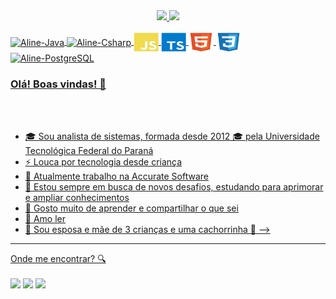 
<div align="center">
  <a href="https://github.com/AlineYukita">
  <img height="130em" src="https://github-readme-stats.vercel.app/api?username=alineyukita&show_icons=true&theme=dark&include_all_commits=true&count_private=true"/>
  <img height="130em" src="https://github-readme-stats.vercel.app/api/top-langs/?username=alineyukita&layout=compact&langs_count=7&theme=dark"/>
</div>
<div style="display: inline_block"><br>
  <img align="center" alt="Aline-Java" height="30" width="40" src="https://cdn.jsdelivr.net/gh/devicons/devicon/icons/java/java-original.svg">
  <img align="center" alt="Aline-Csharp" height="30" width="40" src="https://cdn.jsdelivr.net/gh/devicons/devicon/icons/csharp/csharp-original.svg">
  <img align="center" alt="Aline-Js" height="30" width="40" src="https://raw.githubusercontent.com/devicons/devicon/master/icons/javascript/javascript-plain.svg">
  <img align="center" alt="Aline-Ts" height="30" width="40" src="https://raw.githubusercontent.com/devicons/devicon/master/icons/typescript/typescript-plain.svg">
  <img align="center" alt="Aline-HTML" height="30" width="40" src="https://raw.githubusercontent.com/devicons/devicon/master/icons/html5/html5-original.svg">
  <img align="center" alt="Aline-CSS" height="30" width="40" src="https://raw.githubusercontent.com/devicons/devicon/master/icons/css3/css3-original.svg">
  <img align="center" alt="Aline-PostgreSQL" height="30" width="40"  src="https://cdn.jsdelivr.net/gh/devicons/devicon/icons/postgresql/postgresql-original.svg">
</div>

### Olá! Boas vindas!  👋

<br/><br/>
- 🎓 Sou analista de sistemas, formada desde 2012 🎓 pela Universidade Tecnológica Federal do Paraná
- ⚡ Louca por tecnologia desde criança
- 🔭 Atualmente trabalho na Accurate Software
- 🌱 Estou sempre em busca de novos desafios, estudando para aprimorar e ampliar conhecimentos
- 👯 Gosto muito de aprender e compartilhar o que sei
- 📖 Amo ler
- 💬 Sou esposa e mãe de 3 crianças e uma cachorrinha 🐶
-->

<hr/>
Onde me encontrar? 🔍<br/><br/>
<div>
  <a href = "mailto:aline.yukita@gmail.com"><img src="https://img.shields.io/badge/-Gmail-%23333?style=for-the-badge&logo=gmail&logoColor=white" target="_blank"></a>
  <a href="https://www.linkedin.com/in/aline-yukita-shigueoka-7630b133/" target="_blank"><img src="https://img.shields.io/badge/-LinkedIn-%230077B5?style=for-the-badge&logo=linkedin&logoColor=white" target="_blank"></a>
  <a href="https://www.instagram.com/alineyukita/" target="_blank"><img src="https://img.shields.io/badge/-Instagram-%23E4405F?style=for-the-badge&logo=instagram&logoColor=white" target="_blank"></a>
</div>

